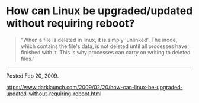 # How can Linux be upgraded/updated without requiring reboot?

> "When a file is deleted in linux, it is simply 'unlinked'. The inode, which contains the file's data, is not deleted until all processes have finished with it. This is why processes can carry on writing to deleted files."

---

Posted Feb 20, 2009.

https://www.darklaunch.com/2009/02/20/how-can-linux-be-upgraded-updated-without-requiring-reboot.html